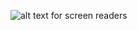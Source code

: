 ![alt text for screen readers](https://train-eze.com/wp-content/uploads/2018/09/under-construction-2891888_1920-1-1600x800.jpg "Text to show on mouseover")

<!-- ### Hi there 👋 -->

<!-- ![Jose Luis Ferrete has a lot of ideas.] (https://train-eze.com/wp-content/uploads/2018/09/under-construction-2891888_1920-1-1600x800.jpg) -->

<!--https://res.cloudinary.com/jlengstorf/image/upload/f_auto,g_auto/v1593579116/jason.af/og-image.jpg -->
<!-- Hi. I’m Jason. I build lots of demos on this account and the [@learnwithjason](https://github.com/learnwithjason) organization. Most of them are built live on [_Learn With Jason_](https://www.learnwithjason.dev), a live-streamed pair programming show where super smart people join to teach us something new in 90 minutes.
-->

<!-- I work at [Netlify](https://www.netlify.com/?utm_source=github&utm_medium=gh-profile-jl&utm_campaign=devex) as a Principal Developer Experience Engineer. For more information about me (and a whole lot of shenanigans), check out [jason.af](https://www.jason.af/). -->

<!--
**jlferrete/jlferrete** is a ✨ _special_ ✨ repository because its `README.md` (this file) appears on your GitHub profile.

Here are some ideas to get you started:

- 🔭 I’m currently working on ...
- 🌱 I’m currently learning ...
- 👯 I’m looking to collaborate on ...
- 🤔 I’m looking for help with ...
- 💬 Ask me about ...
- 📫 How to reach me: ...
- 😄 Pronouns: ...
- ⚡ Fun fact: ...
-->
